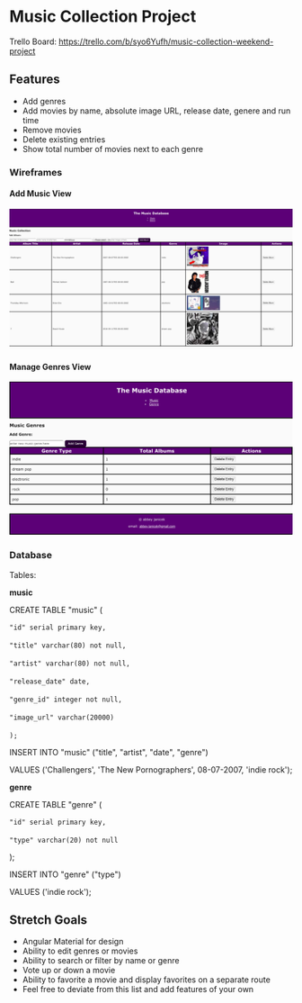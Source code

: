 # Music Collection Project

Trello Board: https://trello.com/b/syo6Yufh/music-collection-weekend-project

## Features

- Add genres
- Add movies by name, absolute image URL, release date, genere and run time
- Remove movies
- Delete existing entries
- Show total number of movies next to each genre

### Wireframes

#### Add Music View

![Add Entry Page](music-view.png)

#### Manage Genres View

![Add Entry Page](genre-view.png)

### Database

Tables: 

**music**

CREATE TABLE "music" (

	"id" serial primary key,

	"title" varchar(80) not null,

	"artist" varchar(80) not null,

	"release_date" date,

	"genre_id" integer not null,

	"image_url" varchar(20000)

	);


INSERT INTO "music" ("title", "artist", "date", "genre")

VALUES ('Challengers', 'The New Pornographers', 08-07-2007, 'indie rock');

**genre**

CREATE TABLE "genre" (

	"id" serial primary key,

	"type" varchar(20) not null

);


INSERT INTO "genre" ("type")

VALUES ('indie rock');

## Stretch Goals

- Angular Material for design
- Ability to edit genres or movies
- Ability to search or filter by name or genre
- Vote up or down a movie
- Ability to favorite a movie and display favorites on a separate route
- Feel free to deviate from this list and add features of your own